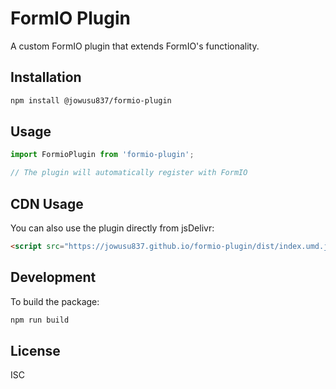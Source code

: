 # FormIO Plugin

A custom FormIO plugin that extends FormIO's functionality.

## Installation

```bash
npm install @jowusu837/formio-plugin
```

## Usage

```javascript
import FormioPlugin from 'formio-plugin';

// The plugin will automatically register with FormIO
```

## CDN Usage

You can also use the plugin directly from jsDelivr:

```html
<script src="https://jowusu837.github.io/formio-plugin/dist/index.umd.js"></script>
```

## Development

To build the package:

```bash
npm run build
```

## License

ISC 